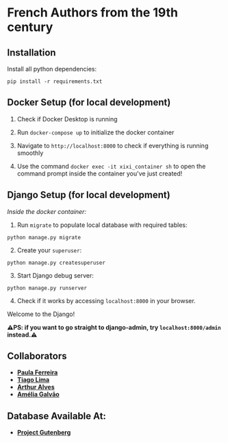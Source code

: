 # French Authors from the 19th century

## Installation

Install all python dependencies:

`pip install -r requirements.txt`

## Docker Setup (for local development)  

1) Check if Docker Desktop is running  

2) Run `docker-compose up` to initialize the docker container  

3) Navigate to `http://localhost:8000` to check if everything is running smoothly  

4) Use the command `docker exec -it xixi_container sh` to open the command prompt inside the container you've just created!

## Django Setup (for local development)

*Inside the docker container:*

1) Run `migrate` to populate local database with required tables:

`python manage.py migrate`

2) Create your `superuser`:

`python manage.py createsuperuser`

3) Start Django debug server:

`python manage.py runserver`

4) Check if it works by accessing `localhost:8000` in your browser.

Welcome to the Django!


**⚠️PS: if you want to go straight to django-admin, try `localhost:8000/admin` instead.⚠️**


## Collaborators
* **[Paula Ferreira](https://github.com/paulakaferreira)** 
* **[Tiago Lima](https://github.com/til021)**
* **[Arthur Alves](https://github.com/sprezz-arthur)**
* **[Amélia Galvão](https://github.com/ameliagalvao)**

## Database Available At:

* **[Project Gutenberg](https://www.gutenberg.org/cache/epub/feeds/)**
